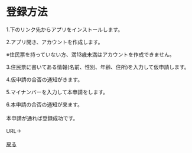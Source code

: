 # 登録方法
1.下のリンク先からアプリをインストールします。  

2.アプリ開き、アカウントを作成します。  

※住民票を持っていない方、満13歳未満はアカウントを作成できません。  

3.住民票に書いてある情報(名前、性別、年齢、住所)を入力して仮申請します。  

4.仮申請の合否の通知がきます。  

5.マイナンバーを入力して本申請をします。  

6.本申請の合否の通知が来ます。<br><br>
本申請が通れば登録成功です。<br><br>
URL→
<br><br>
[戻る](https://16-2505-058-4.github.io/app/index)
